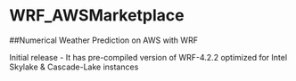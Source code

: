 # WRF_AWSMarketplace

##Numerical Weather Prediction on AWS with WRF

Initial release   -   It has pre-compiled version of WRF-4.2.2 optimized for Intel Skylake & Cascade-Lake instances
                      

